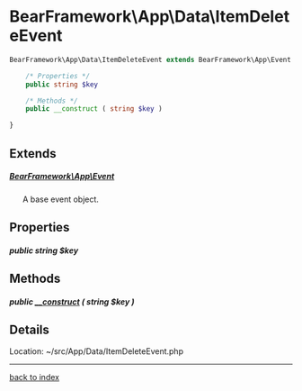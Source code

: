 # BearFramework\App\Data\ItemDeleteEvent

```php
BearFramework\App\Data\ItemDeleteEvent extends BearFramework\App\Event {

	/* Properties */
	public string $key

	/* Methods */
	public __construct ( string $key )

}
```

## Extends

##### [BearFramework\App\Event](bearframework.app.event.class.md)

&nbsp;&nbsp;&nbsp;&nbsp;&nbsp;&nbsp;A base event object.

## Properties

##### public string $key

## Methods

##### public [__construct](bearframework.app.data.itemdeleteevent.__construct.method.md) ( string $key )

## Details

Location: ~/src/App/Data/ItemDeleteEvent.php

---

[back to index](index.md)

